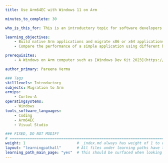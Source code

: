 ```yaml
---
title: Use Arm64EC with Windows 11 on Arm

minutes_to_complete: 30

who_is_this_for: This is an introductory topic for software developers who want to use Arm64EC with Windows on Arm devices. 

learning_objectives:
    - Build native Arm applications and migrate x86 or x64 applications to Arm using Arm64EC
    - Compare the performance of a simple application using different build configurations

prerequisites:
    - A Windows on Arm computer such as [Windows Dev Kit 2023](https://learn.microsoft.com/en-us/windows/arm/dev-kit) or Lenovo Thinkpad X13s running Windows 11.

author_primary: Pareena Verma

### Tags
skilllevels: Introductory
subjects: Migration to Arm
armips:
    - Cortex-A
operatingsystems:
    - Windows
tools_software_languages:
    - Coding
    - Arm64EC
    - Visual Studio

### FIXED, DO NOT MODIFY
# ================================================================================
weight: 1                       # _index.md always has weight of 1 to order correctly
layout: "learningpathall"       # All files under learning paths have this same wrapper
learning_path_main_page: "yes"  # This should be surfaced when looking for related content. Only set for _index.md of learning path content.
---
```


